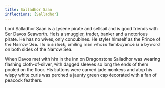 ```yaml
---
title: Salladhor Saan
inflections: [Salladhor]
---
```


Lord Salladhor Saan is a Lysene pirate and sellsail and is good friends with Ser Davos Seaworth. He is a smuggler, trader, banker and a notorious pirate. He has no wives, only concubines. He styles himself as the Prince of the Narrow Sea. He is a sleek, smiling man whose flamboyance is a byword on both sides of the Narrow Sea.

When Davos met with him in the inn on Dragonstone Salladhor was wearing flashing cloth-of-silver, with dagged sleeves so long the ends of them pooled on the floor. His buttons were carved jade monkeys and atop his wispy white curls was perched a jaunty green cap decorated with a fan of peacock feathers. 


